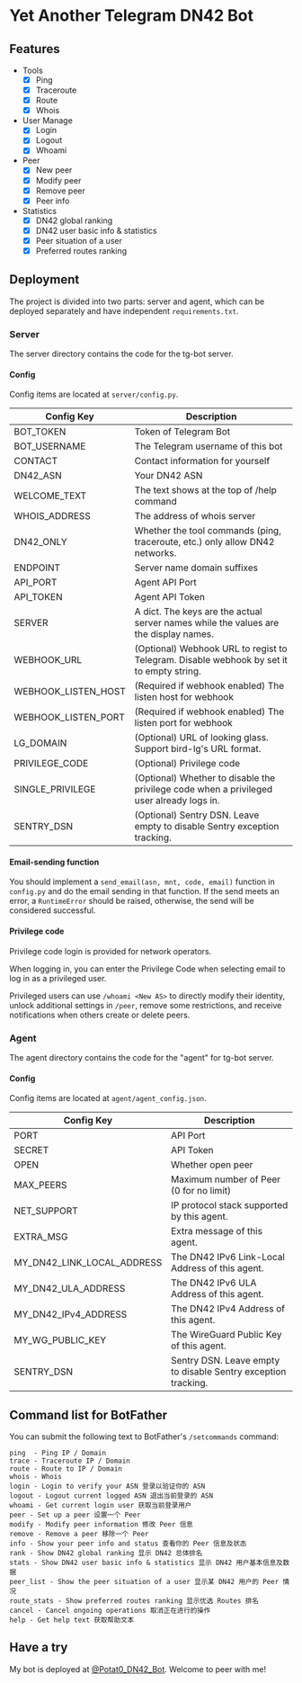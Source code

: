 # Yet Another Telegram DN42 Bot

## Features

- Tools
  - [x] Ping
  - [x] Traceroute
  - [x] Route
  - [x] Whois
- User Manage
  - [x] Login
  - [x] Logout
  - [x] Whoami
- Peer
  - [x] New peer
  - [x] Modify peer
  - [x] Remove peer
  - [x] Peer info
- Statistics
  - [x] DN42 global ranking
  - [x] DN42 user basic info & statistics
  - [x] Peer situation of a user
  - [x] Preferred routes ranking

## Deployment

The project is divided into two parts: server and agent, which can be deployed separately and have independent `requirements.txt`.

### Server

The server directory contains the code for the tg-bot server.

#### Config

Config items are located at `server/config.py`.

| Config Key          | Description                                                                              |
| ------------------- | ---------------------------------------------------------------------------------------- |
| BOT_TOKEN           | Token of Telegram Bot                                                                    |
| BOT_USERNAME        | The Telegram username of this bot                                                        |
| CONTACT             | Contact information for yourself                                                         |
| DN42_ASN            | Your DN42 ASN                                                                            |
| WELCOME_TEXT        | The text shows at the top of /help command                                               |
| WHOIS_ADDRESS       | The address of whois server                                                              |
| DN42_ONLY           | Whether the tool commands (ping, traceroute, etc.) only allow DN42 networks.             |
| ENDPOINT            | Server name domain suffixes                                                              |
| API_PORT            | Agent API Port                                                                           |
| API_TOKEN           | Agent API Token                                                                          |
| SERVER              | A dict. The keys are the actual server names while the values are the display names.     |
| WEBHOOK_URL         | (Optional) Webhook URL to regist to Telegram. Disable webhook by set it to empty string. |
| WEBHOOK_LISTEN_HOST | (Required if webhook enabled) The listen host for webhook                                |
| WEBHOOK_LISTEN_PORT | (Required if webhook enabled) The listen port for webhook                                |
| LG_DOMAIN           | (Optional) URL of looking glass. Support bird-lg's URL format.                           |
| PRIVILEGE_CODE      | (Optional) Privilege code                                                                |
| SINGLE_PRIVILEGE    | (Optional) Whether to disable the privilege code when a privileged user already logs in. |
| SENTRY_DSN          | (Optional) Sentry DSN. Leave empty to disable Sentry exception tracking.                 |

#### Email-sending function

You should implement a `send_email(asn, mnt, code, email)` function in `config.py` and do the email sending in that function. If the send meets an error, a `RuntimeError` should be raised, otherwise, the send will be considered successful.

#### Privilege code

Privilege code login is provided for network operators.

When logging in, you can enter the Privilege Code when selecting email to log in as a privileged user.

Privileged users can use `/whoami <New AS>` to directly modify their identity, unlock additional settings in `/peer`, remove some restrictions, and receive notifications when others create or delete peers.

### Agent

The agent directory contains the code for the "agent" for tg-bot server.

#### Config

Config items are located at `agent/agent_config.json`.

| Config Key                 | Description                                                   |
| -------------------------- | ------------------------------------------------------------- |
| PORT                       | API Port                                                      |
| SECRET                     | API Token                                                     |
| OPEN                       | Whether open peer                                             |
| MAX_PEERS                  | Maximum number of Peer (0 for no limit)                       |
| NET_SUPPORT                | IP protocol stack supported by this agent.                    |
| EXTRA_MSG                  | Extra message of this agent.                                  |
| MY_DN42_LINK_LOCAL_ADDRESS | The DN42 IPv6 Link-Local Address of this agent.               |
| MY_DN42_ULA_ADDRESS        | The DN42 IPv6 ULA Address of this agent.                      |
| MY_DN42_IPv4_ADDRESS       | The DN42 IPv4 Address of this agent.                          |
| MY_WG_PUBLIC_KEY           | The WireGuard Public Key of this agent.                       |
| SENTRY_DSN                 | Sentry DSN. Leave empty to disable Sentry exception tracking. |

## Command list for BotFather

You can submit the following text to BotFather's `/setcommands` command:

```
ping  - Ping IP / Domain
trace - Traceroute IP / Domain
route - Route to IP / Domain
whois - Whois
login - Login to verify your ASN 登录以验证你的 ASN
logout - Logout current logged ASN 退出当前登录的 ASN
whoami - Get current login user 获取当前登录用户
peer - Set up a peer 设置一个 Peer
modify - Modify peer information 修改 Peer 信息
remove - Remove a peer 移除一个 Peer
info - Show your peer info and status 查看你的 Peer 信息及状态
rank - Show DN42 global ranking 显示 DN42 总体排名
stats - Show DN42 user basic info & statistics 显示 DN42 用户基本信息及数据
peer_list - Show the peer situation of a user 显示某 DN42 用户的 Peer 情况
route_stats - Show preferred routes ranking 显示优选 Routes 排名
cancel - Cancel ongoing operations 取消正在进行的操作
help - Get help text 获取帮助文本
```

## Have a try

My bot is deployed at [@Potat0_DN42_Bot](https://t.me/Potat0_DN42_Bot). Welcome to peer with me!
